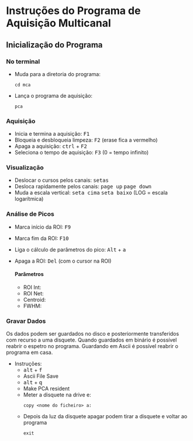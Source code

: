 # Instruções do Programa de Aquisição Multicanal
## Inicialização do Programa
### No terminal
- Muda para a diretoria do programa:
    ```
    cd mca
    ```
- Lança o programa de aquisição:
    ```
    pca
    ```

### Aquisição
- Inicia e termina a aquisição:
<kbd>F1</kbd>
- Bloqueia e desbloqueia limpeza:
<kbd>F2</kbd> (erase fica a vermelho)
- Apaga a aquisição:
<kbd>ctrl</kbd> + <kbd>F2</kbd>
- Seleciona o tempo de aquisição:
<kbd>F3</kbd> (0 = tempo infinito)

### Visualização
- Deslocar o cursos pelos canais: <kbd>setas</kbd>
- Desloca rapidamente pelos canais: <kbd>page up</kbd> <kbd>page down</kbd> 
- Muda a escala vertical: <kbd>seta cima</kbd> <kbd>seta baixo</kbd> (LOG = escala logarítmica)

### Análise de Picos
- Marca início da ROI: <kbd>F9</kbd>
- Marca fim da ROI: <kbd>F10</kbd>
- Liga o cálculo de parâmetros do pico: <kbd>Alt</kbd> + <kbd>a</kbd> 
- Apaga a ROI: <kbd>Del</kbd> (com o cursor na ROI)


    #### Parâmetros
    - ROI Int:
    - ROI Net: 
    - Centroid:
    - FWHM:
### Gravar Dados
Os dados podem ser guardados no disco e posteriormente transferidos com recurso a uma disquete.
Quando guardados em binário é possível reabrir o espetro no programa.
Guardando em Ascii é possível reabrir o programa em casa.
- Instruções:
    - <kbd>alt</kbd> + <kbd>f</kbd>
    - Ascii File Save
    - <kbd>alt</kbd> + <kbd>q</kbd>
    - Make PCA resident
    - Meter a disquete na drive e: 
        ```
        copy <nome do ficheiro> a: 
        ```
    - Depois da luz da disquete apagar podem tirar a disquete e voltar ao programa
        ```
        exit
        ```
